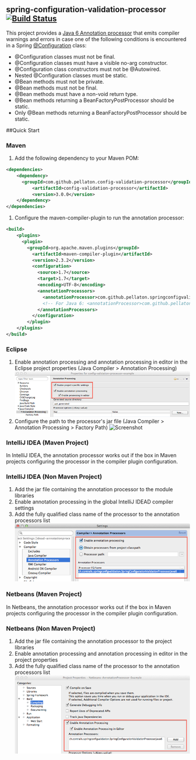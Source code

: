 ## spring-configuration-validation-processor [![Build Status](https://travis-ci.org/pellaton/spring-configuration-validation-processor.png?branch=master)](https://travis-ci.org/pellaton/spring-configuration-validation-processor)

This project provides a [Java 6 Annotation processor](http://docs.oracle.com/javase/7/docs/api/javax/annotation/processing/package-summary.html) that emits compiler warnings and errors in case one of the following conditions is encountered in a Spring [@Configuration](http://docs.spring.io/spring/docs/3.2.4.RELEASE/javadoc-api/org/springframework/context/annotation/Configuration.html) class:
- @Configuration classes must not be final.
- @Configuration classes must have a visible no-arg constructor.
- @Configuration class constructors must not be @Autowired.
- Nested @Configuration classes must be static.
- @Bean methods must not be private.
- @Bean methods must not be final.
- @Bean methods must have a non-void return type.
- @Bean methods returning a BeanFactoryPostProcessor should be static.
- Only @Bean methods returning a BeanFactoryPostProcessor should be static.

##Quick Start
### Maven
1. Add the following dependency to your Maven POM:

  ``` xml
  <dependencies>
      <dependency>
        <groupId>com.github.pellaton.config-validation-processor</groupId>
		    <artifactId>config-validation-processor</artifactId>
		    <version>3.0.0</version>
      </dependency>
  </dependencies>
  ```

1. Configure the maven-compiler-plugin to run the annotation processor:

  ``` xml
  <build>
      <plugins>
        <plugin>
          <groupId>org.apache.maven.plugins</groupId>
            <artifactId>maven-compiler-plugin</artifactId>
            <version>2.3.2</version>
            <configuration>
              <source>1.7</source>
              <target>1.7</target>
              <encoding>UTF-8</encoding>
              <annotationProcessors>
                <annotationProcessor>com.github.pellaton.springconfigvalidation.SpringConfigurationValidationProcessorJava7</annotationProcessor>
                <!-- For Java 6: <annotationProcessor>com.github.pellaton.springconfigvalidation.SpringConfigurationValidationProcessorJava6</annotationProcessor> -->
              </annotationProcessors>
            </configuration>
          </plugin>
      </plugins>
  </build>
  ```

### Eclipse
1. Enable annotation processing and annotation processing in editor in the Eclipse project properties (Java Compiler > Annotation Processing) 
![Screenshot](/img/annotationprocessing.png)
1. Configure the path to the processor's jar file (Java Compiler > Annotation Processing > Factory Path) 
![Screenshot](/img/factoryath.png)

### IntelliJ IDEA (Maven Project)
In IntelliJ IDEA, the annotation processor works out if the box in Maven projects configuring the processor in the compiler plugin configuration.

### IntelliJ IDEA (Non Maven Project)
1. Add the jar file containing the annotation processor to the module libraries
1. Enable annotation processing in the global IntelliJ IDEAD compiler settings
1. Add the fully qualified class name of the processor to the annotation processors list 
![Screenshot](/img/intellijidea.png)

### Netbeans (Maven Project)
In Netbeans, the annotation processor works out if the box in Maven projects configuring the processor in the compiler plugin configuration.

### Netbeans (Non Maven Project)
1. Add the jar file containing the annotation processor to the project libraries
1. Enable annotation processing and annotation processing in editor in the project properties
1. Add the fully qualified class name of the processor to the annotation processors list 
![Screenshot](/img/netbeans.png)
